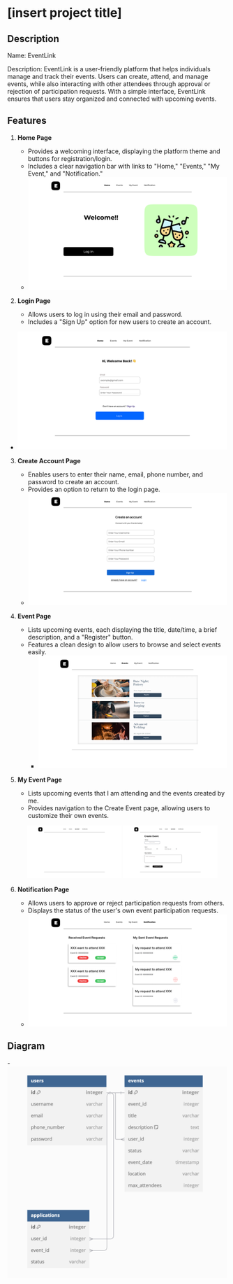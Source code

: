 # [insert project title]

## Description

Name: EventLink

Description: EventLink is a user-friendly platform that helps individuals manage and track their events. Users can create, attend, and manage events, while also interacting with other attendees through approval or rejection of participation requests. With a simple interface, EventLink ensures that users stay organized and connected with upcoming events.

## Features

1. **Home Page**

   - Provides a welcoming interface, displaying the platform theme and buttons for registration/login.
   - Includes a clear navigation bar with links to "Home," "Events," "My Event," and "Notification."
   - ![Home Page](images/HomePage.png)

2. **Login Page**

   - Allows users to log in using their email and password.
   - Includes a "Sign Up" option for new users to create an account.

- ![Login Page](images/1.1%20Log%20in%20Page.png)

3. **Create Account Page**

   - Enables users to enter their name, email, phone number, and password to create an account.
   - Provides an option to return to the login page.
   - ![Create Account Page](images/1.2%20Create%20Account%20Page.png)

4. **Event Page**

   - Lists upcoming events, each displaying the title, date/time, a brief description, and a "Register" button.
   - Features a clean design to allow users to browse and select events easily.
     - ![Event Page](images/2.%20Event%20Page.png)

5. **My Event Page**

   - Lists upcoming events that I am attending and the events created by me.
   - Provides navigation to the Create Event page, allowing users to customize their own events.
   <p align="center">
     <img src="images/3.%20My%20Event%20Page.png" alt="My Event Page" style="width: 45%;"/>
     <img src="images/3.1%20Create%20Event%20Page.png" alt="Create Event Page" style="width: 45%;"/>
   </p>

6. **Notification Page**
   - Allows users to approve or reject participation requests from others.
   - Displays the status of the user's own event participation requests.
   - ![Notification Page](images/4.%20Notification%20Page.png)

## Diagram

-![Diagram](images/entityRelationship.png)
